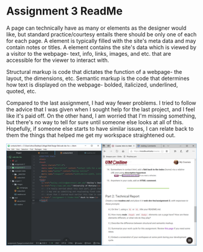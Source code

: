 # Assignment 3 ReadMe

A page can technically have as many <head> or <body> elements as the designer would like, but standard practice/courtesy entails there should be only one of each for each page. A <head> element is typically filled with the site's meta data and may contain notes or titles. A <body> element contains the site's data which is viewed by a visitor to the webpage- text, info, links, images, and etc. that are accessible for the viewer to interact with.

Structural markup is code that dictates the function of a webpage- the layout, the dimensions, etc. Semantic markup is the code that determines how text is displayed on the webpage- bolded, italicized, underlined, quoted, etc.

 Compared to the last assignment, I had way fewer problems. I tried to follow the advice that I was given when I sought help for the last project, and I feel like it's paid off. On the other hand, I am worried that I'm missing something, but there's no way to tell for sure until someone else looks at all of this. Hopefully, if someone else starts to have similar issues, I can relate back to them the things that helped me get my workspace straightened out.

 ![a3](https://github.com/bailey-collins/web-dev-hw./blob/master/assignment-3/images/a3.PNG)

